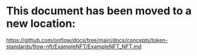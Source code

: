 # This document has been moved to a new location:

https://github.com/onflow/docs/tree/main/docs/concepts/token-standards/flow-nft/ExampleNFT/ExampleNFT_NFT.md
